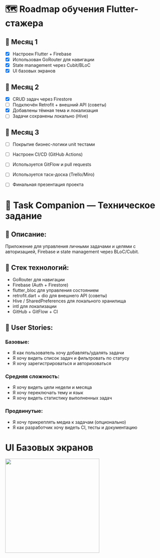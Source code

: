 
# 🗺️ Roadmap обучения Flutter-стажера

## 📅 Месяц 1
- [x] Настроен Flutter + Firebase
- [x] Использован GoRouter для навигации
- [x] State management через Cubit/BLoC
- [x] UI базовых экранов

## 📅 Месяц 2
- [x] CRUD задач через Firestore
- [ ] Подключён Retrofit + внешний API (советы)
- [x] Добавлены тёмная тема и локализация
- [ ] Задачи сохранены локально (Hive)

## 📅 Месяц 3
- [ ] Покрытие бизнес-логики unit тестами
- [ ] Настроен CI/CD (GitHub Actions)
- [ ] Используется GitFlow и pull requests
- [ ] Используется таск-доска (Trello/Miro)
- [ ] Финальная презентация проекта


# 📱 Task Companion — Техническое задание

## 🔧 Описание:
Приложение для управления личными задачами и целями с авторизацией, Firebase и state management через BLoC/Cubit.

## 🔌 Стек технологий:
- GoRouter для навигации
- Firebase (Auth + Firestore)
- flutter_bloc для управления состоянием
- retrofit.dart + dio для внешнего API (советы)
- Hive / SharedPreferences для локального хранилища
- intl для локализации
- GitHub + GitFlow + CI

## 🎯 User Stories:

### Базовые:
- Я как пользователь хочу добавлять/удалять задачи
- Я хочу видеть список задач и фильтровать по статусу
- Я хочу зарегистрироваться и авторизоваться

### Средняя сложность:
- Я хочу видеть цели недели и месяца
- Я хочу переключать тему и язык
- Я хочу видеть статистику выполненных задач

### Продвинутые:
- Я хочу прикреплять медиа к задачам (опционально)
- Я как разработчик хочу видеть CI, тесты и документацию


# UI Базовых экранов
<img src="https://github.com/user-attachments/assets/93155c70-59cf-43fe-ac2c-1508503be1a0" width="300"/>

